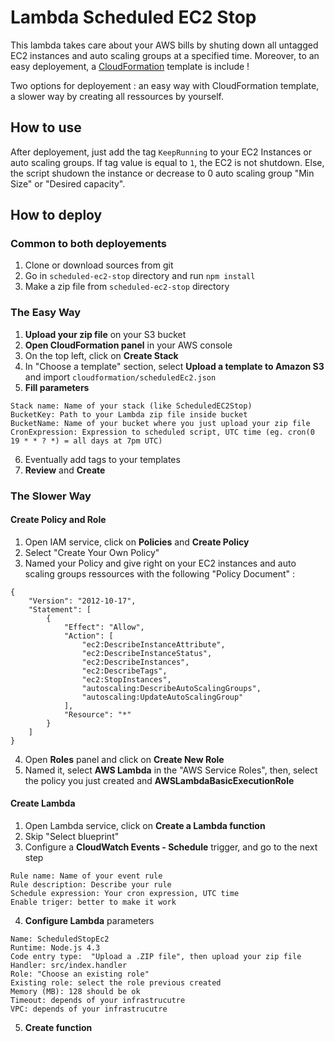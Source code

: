 # Lambda Scheduled EC2 Stop

This lambda takes care about your AWS bills by shuting down all untagged EC2 instances and auto scaling groups at a specified time.
Moreover, to an easy deployement, a [CloudFormation](https://aws.amazon.com/cloudformation/) template is include !

Two options for deployement : an easy way with CloudFormation template, a slower way by creating all ressources by yourself.

## How to use
After deployement, just add the tag `KeepRunning` to your EC2 Instances or auto scaling groups.
If tag value is equal to `1`, the EC2 is not shutdown. 
Else, the script shudown the instance or decrease to 0 auto scaling group "Min Size" or "Desired capacity".

## How to deploy

### Common to both deployements
1. Clone or download sources from git
2. Go in `scheduled-ec2-stop` directory and run `npm install`
3. Make a zip file from `scheduled-ec2-stop` directory

### The Easy Way
1. **Upload your zip file** on your S3 bucket 
2. **Open CloudFormation panel** in your AWS console
3. On the top left, click on **Create Stack**
4. In "Choose a template" section, select **Upload a template to Amazon S3** and import `cloudformation/scheduledEc2.json`
5. **Fill parameters**
```
Stack name: Name of your stack (like ScheduledEC2Stop)
BucketKey: Path to your Lambda zip file inside bucket
BucketName: Name of your bucket where you just upload your zip file
CronExpression: Expression to scheduled script, UTC time (eg. cron(0 19 * * ? *) = all days at 7pm UTC)
```
6. Eventually add tags to your templates
7. **Review** and **Create**

### The Slower Way
 #### Create Policy and Role
 1. Open IAM service, click on **Policies** and **Create Policy**
 2. Select "Create Your Own Policy"
 3. Named your Policy and give right on your EC2 instances and auto scaling groups ressources with the following "Policy Document" :
```
{
    "Version": "2012-10-17",
    "Statement": [
        {
            "Effect": "Allow",
            "Action": [
                "ec2:DescribeInstanceAttribute",
                "ec2:DescribeInstanceStatus",
                "ec2:DescribeInstances",
                "ec2:DescribeTags",
                "ec2:StopInstances",
                "autoscaling:DescribeAutoScalingGroups",
                "autoscaling:UpdateAutoScalingGroup"
            ],
            "Resource": "*"
        }
    ]
}
```
4. Open **Roles** panel and click on **Create New Role**
5. Named it, select **AWS Lambda** in the "AWS Service Roles", then, select the policy you just created and **AWSLambdaBasicExecutionRole**

 #### Create Lambda
 1. Open Lambda service, click on **Create a Lambda function**
 2. Skip "Select blueprint"
 3. Configure a **CloudWatch Events - Schedule** trigger, and go to the next step
 ```
Rule name: Name of your event rule
Rule description: Describe your rule
Schedule expression: Your cron expression, UTC time
Enable triger: better to make it work
```
4. **Configure Lambda** parameters
```
Name: ScheduledStopEc2
Runtime: Node.js 4.3
Code entry type:  "Upload a .ZIP file", then upload your zip file
Handler: src/index.handler
Role: "Choose an existing role"
Existing role: select the role previous created
Memory (MB): 128 should be ok
Timeout: depends of your infrastrucutre
VPC: depends of your infrastrucutre
```
5. **Create function**

